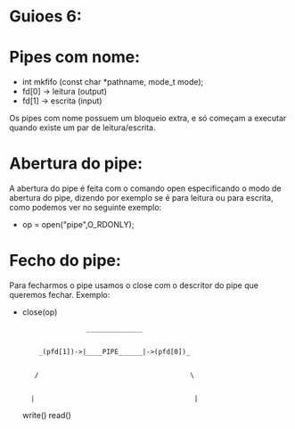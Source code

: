 # Guioes 6:

# Pipes com nome:

* int mkfifo (const char *pathname, mode_t mode);
* fd[0] -> leitura (output)
* fd[1] -> escrita (input) 


Os pipes com nome possuem um bloqueio extra, e só começam a executar quando existe um par de leitura/escrita.


# Abertura do pipe:
A abertura do pipe é feita com o comando open especificando o modo de abertura do pipe, dizendo por exemplo se é para leitura ou para escrita, como podemos ver no seguinte exemplo:
* op = open("pipe",O_RDONLY);


# Fecho do pipe:
Para fecharmos o pipe usamos o close com o descritor do pipe que queremos fechar. Exemplo:
* close(op)




                      ______________

                   
          _(pfd[1])->|____PIPE______|->(pfd[0])_ 
         

         /                                      \
        

        |                                        |
    

    write()   									read()
